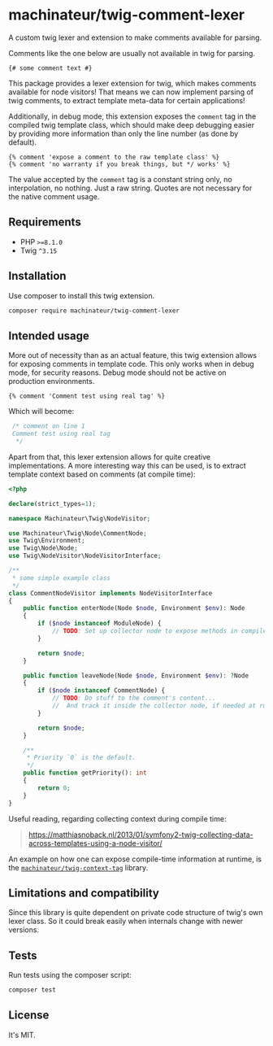 # machinateur/twig-comment-lexer

A custom twig lexer and extension to make comments available for parsing.

Comments like the one below are usually not available in twig for parsing.

```
{# some comment text #}
```

This package provides a lexer extension for twig, which makes comments available for node visitors!
 That means we can now implement parsing of twig comments, to extract template meta-data for certain applications!

Additionally, in debug mode, this extension exposes the `comment` tag in the compiled twig template class,
 which should make deep debugging easier by providing more information than only the line number (as done by default).

```
{% comment 'expose a comment to the raw template class' %}
{% comment 'no warranty if you break things, but */ works' %}
```

The value accepted by the `comment` tag is a constant string only, no interpolation, no nothing. Just a raw string.
 Quotes are not necessary for the native comment usage.

## Requirements

- PHP  `>=8.1.0`
- Twig `^3.15`

## Installation

Use composer to install this twig extension.

```bash
composer require machinateur/twig-comment-lexer
```

## Intended usage

More out of necessity than as an actual feature, this twig extension allows for exposing comments in template code.
 This only works when in debug mode, for security reasons. Debug mode should not be active on production environments.

```twig
{% comment 'Comment test using real tag' %}
```

Which will become:

```php
 /* comment on line 1
 Comment test using real tag
  */
```

Apart from that, this lexer extension allows for quite creative implementations.
 A more interesting way this can be used, is to extract template context based on comments (at compile time):

```php
<?php

declare(strict_types=1);

namespace Machinateur\Twig\NodeVisitor;

use Machinateur\Twig\Node\CommentNode;
use Twig\Environment;
use Twig\Node\Node;
use Twig\NodeVisitor\NodeVisitorInterface;

/**
 * some simple example class
 */
class CommentNodeVisitor implements NodeVisitorInterface
{
    public function enterNode(Node $node, Environment $env): Node
    {
        if ($node instanceof ModuleNode) {
            // TODO: Set up collector node to expose methods in compiled source, if needed at runtime.
        }

        return $node;
    }

    public function leaveNode(Node $node, Environment $env): ?Node
    {
        if ($node instanceof CommentNode) {
            // TODO: Do stuff to the comment's content...
            //  And track it inside the collector node, if needed at runtime.
        }

        return $node;
    }

    /**
     * Priority `0` is the default.
     */
    public function getPriority(): int
    {
        return 0;
    }
}
```

Useful reading, regarding collecting context during compile time:

> https://matthiasnoback.nl/2013/01/symfony2-twig-collecting-data-across-templates-using-a-node-visitor/

An example on how one can expose compile-time information at runtime,
 is the [`machinateur/twig-context-tag`](https://github.com/machinateur/twig-context-tag) library.

## Limitations and compatibility

Since this library is quite dependent on private code structure of twig's own lexer class.
 So it could break easily when internals change with newer versions.

## Tests

Run tests using the composer script:

```bash
composer test
```

## License

It's MIT.
